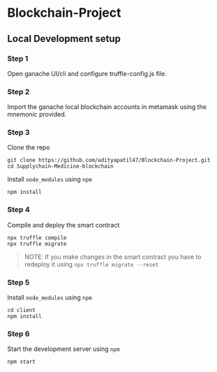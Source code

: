 # Blockchain-Project

## Local Development setup

### Step 1

Open ganache UI/cli and configure truffle-config.js file.

### Step 2

Import the ganache local blockchain accounts in metamask using the mnemonic provided.

### Step 3

Clone the repo

```terminal
git clone https://github.com/adityapatil47/Blockchain-Project.git
cd Supplychain-Medicine-blockchain
```

Install `node_modules` using `npm`

```terminal
npm install
```

### Step 4

Compile and deploy the smart contract

```terminal
npx truffle compile
npx truffle migrate
```

> NOTE: If you make changes in the smart contract you have to redeploy it using `npx truffle migrate --reset`

### Step 5

Install `node_modules` using `npm`

```terminal
cd client
npm install
```

### Step 6

Start the development server using `npm`

```terminal
npm start
```
